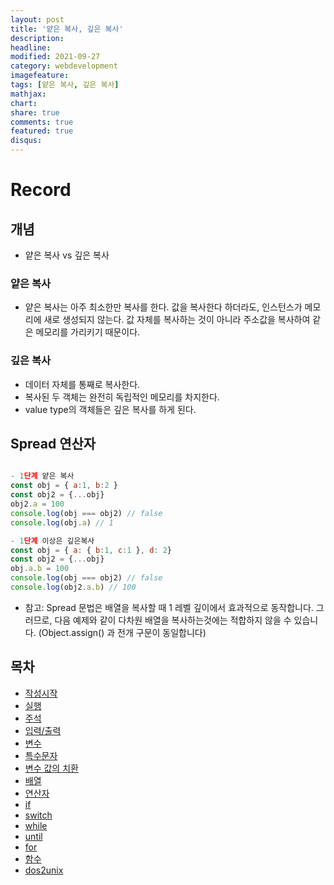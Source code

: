 ```yaml
---
layout: post
title: '얕은 복사, 깊은 복사'
description:
headline:
modified: 2021-09-27
category: webdevelopment
imagefeature:
tags: [얕은 복사, 깊은 복사]
mathjax:
chart:
share: true
comments: true
featured: true
disqus:
---
```


# Record

## 개념

-   얕은 복사 vs 깊은 복사

### 얕은 복사

-   얕은 복사는 아주 최소한만 복사를 한다. 값을 복사한다 하더라도, 인스턴스가 메모리에 새로 생성되지 않는다. 값 자체를 복사하는 것이 아니라 주소값을 복사하여 같은 메모리를 가리키기 때문이다.

### 깊은 복사

-   데이터 자체를 통째로 복사한다.
-   복사된 두 객체는 완전히 독립적인 메모리를 차지한다.
-   value type의 객체들은 깊은 복사를 하게 된다.

## Spread 연산자

```JavaScript

- 1단계 얕은 복사
const obj = { a:1, b:2 }
const obj2 = {...obj}
obj2.a = 100
console.log(obj === obj2) // false
console.log(obj.a) // 1

- 1단계 이상은 깊은복사
const obj = { a: { b:1, c:1 }, d: 2}
const obj2 = {...obj}
obj.a.b = 100
console.log(obj === obj2) // false
console.log(obj2.a.b) // 100

```

-   참고: Spread 문법은 배열을 복사할 때 1 레벨 깊이에서 효과적으로 동작합니다. 그러므로, 다음 예제와 같이 다차원 배열을 복사하는것에는 적합하지 않을 수 있습니다. (Object.assign() 과 전개 구문이 동일합니다)

## 목차

-   [작성시작](#작성시작)
-   [실행](#실행)
-   [주석](#주석)
-   [입력/출력](#입력/출력)
-   [변수](#변수)
-   [특수문자](#특수문자)
-   [변수 값의 치환](#변수-값의-치환)
-   [배열](#배열)
-   [연산자](#연산자)
-   [if](#if)
-   [switch](#switch)
-   [while](#while)
-   [until](#until)
-   [for](#for)
-   [함수](#함수)
-   [dos2unix](#dos2unix)
